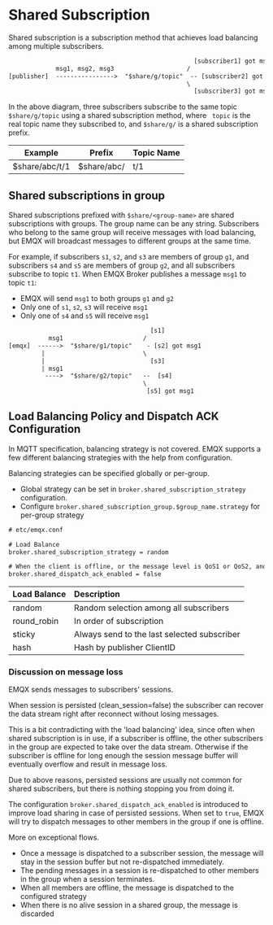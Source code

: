# Shared Subscription

Shared subscription is a subscription method that achieves load balancing among multiple subscribers.

```txt
                                                   [subscriber1] got msg1
             msg1, msg2, msg3                    /
[publisher]  ---------------->  "$share/g/topic"  -- [subscriber2] got msg2
                                                 \
                                                   [subscriber3] got msg3
```

In the above diagram, three subscribers subscribe to the same topic `$share/g/topic` using a shared subscription method,
where ` topic` is the real topic name they subscribed to, and `$share/g/` is a shared subscription prefix.

| Example         | Prefix      | Topic Name |
| --------------- | ----------- | ---------- |
| $share/abc/t/1  | $share/abc/ | t/1        |

## Shared subscriptions in group

Shared subscriptions prefixed with `$share/<group-name>` are shared subscriptions with groups.
The group name can be any string.
Subscribers who belong to the same group will receive messages with load balancing,
but EMQX will broadcast messages to different groups at the same time.

For example, if subscribers `s1`, `s2`, and `s3` are members of group `g1`,
and subscribers `s4` and `s5` are members of group `g2`, and all subscribers subscribe to topic `t1`.
When EMQX Broker publishes a message `msg1` to topic `t1`:

- EMQX will send `msg1` to both groups `g1` and `g2`
- Only one of `s1`, `s2`, `s3` will receive `msg1`
- Only one of `s4` and `s5` will receive `msg1`

```txt
                                       [s1]
           msg1                      /
[emqx]  ------>  "$share/g1/topic"    - [s2] got msg1
         |                           \
         |                             [s3]
         | msg1
          ---->  "$share/g2/topic"   --  [s4]
                                     \
                                      [s5] got msg1
```

## Load Balancing Policy and Dispatch ACK Configuration

In MQTT specification, balancing strategy is not covered.
EMQX supports a few different balancing strategies with the help from configuration.

Balancing strategies can be specified globally or per-group.

- Global strategy can be set in `broker.shared_subscription_strategy` configuration.
- Configure `broker.shared_subscription_group.$group_name.strategy` for per-group strategy

```txt
# etc/emqx.conf

# Load Balance
broker.shared_subscription_strategy = random

# When the client is offline, or the message level is QoS1 or QoS2, and the device does not reply to the ACK for any reason, the message will send to the other devices in the group.
broker.shared_dispatch_ack_enabled = false
```

| Load Balance | Description                                 |
| :----------  | :------------------------------------------ |
| random       | Random selection among all subscribers      |
| round_robin  | In order of subscription                    |
| sticky       | Always send to the last selected subscriber |
| hash         | Hash by publisher ClientID                  |

### Discussion on message loss

EMQX sends messages to subscribers' sessions.

When session is persisted (clean_session=false) the subscriber can recover the data stream
right after reconnect without losing messages.

This is a bit contradicting with the 'load balancing' idea, since often when shared subscription
is in use, if a subscriber is offline, the other subscribers in the group are expected to take
over the data stream. Otherwise if the subscriber is offline for long enough the session
message buffer will eventually overflow and result in message loss.

Due to above reasons, persisted sessions are usually not common for shared subscribers,
but there is nothing stopping you from doing it.

The configuration `broker.shared_dispatch_ack_enabled` is introduced to improve
load sharing in case of persisted sessions. When set to `true`, EMQX will try to dispatch
messages to other members in the group if one is offline.

More on exceptional flows.

- Once a message is dispatched to a subscriber session, the message will stay in the session
  buffer but not re-dispatched immediately.
- The pending messages in a session is re-dispatched to other members in the group when
  a session terminates.
- When all members are offline, the message is dispatched to the configured strategy
- When there is no alive session in a shared group, the message is discarded
